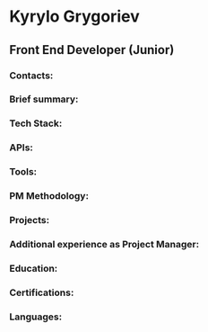 # Kyrylo Grygoriev

## Front End Developer (Junior)

### Contacts:
### Brief summary:
### Tech Stack:
### APIs:
### Tools:
### PM Methodology:
### Projects:
### Additional experience as Project Manager:
### Education:
### Certifications:
### Languages:



